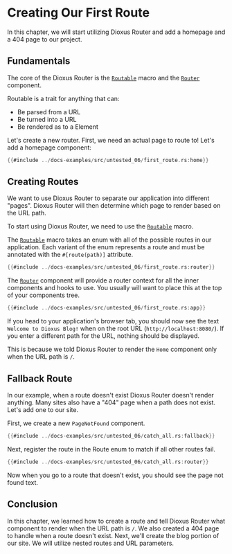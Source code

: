 # Creating Our First Route

In this chapter, we will start utilizing Dioxus Router and add a homepage and a
404 page to our project.

## Fundamentals

The core of the Dioxus Router is the [`Routable`] macro and the [`Router`] component.


Routable is a trait for anything that can:
- Be parsed from a URL
- Be turned into a URL
- Be rendered as to a Element


Let's create a new router. First, we need an actual page to route to! Let's add a homepage component:

```rust
{{#include ../docs-examples/src/untested_06/first_route.rs:home}}
```

## Creating Routes

We want to use Dioxus Router to separate our application into different "pages".
Dioxus Router will then determine which page to render based on the URL path.

To start using Dioxus Router, we need to use the [`Routable`] macro.

The [`Routable`] macro takes an enum with all of the possible routes in our application. Each variant of the enum represents a route and must be annotated with the `#[route(path)]` attribute.

```rust
{{#include ../docs-examples/src/untested_06/first_route.rs:router}}
```

The [`Router`] component will provide a router context for all the inner components and hooks to use. You usually will want to place this at the top of your components tree.

```rust
{{#include ../docs-examples/src/untested_06/first_route.rs:app}}
```

If you head to your application's browser tab, you should now see the text
`Welcome to Dioxus Blog!` when on the root URL (`http://localhost:8080/`). If
you enter a different path for the URL, nothing should be displayed.

This is because we told Dioxus Router to render the `Home` component only when
the URL path is `/`.

## Fallback Route

In our example, when a route doesn't exist Dioxus Router doesn't render anything. Many sites also have a "404" page when a path does not exist. Let's add one to our site.

First, we create a new `PageNotFound` component.

```rust
{{#include ../docs-examples/src/untested_06/catch_all.rs:fallback}}
```

Next, register the route in the Route enum to match if all other routes fail.

```rust
{{#include ../docs-examples/src/untested_06/catch_all.rs:router}}
```

Now when you go to a route that doesn't exist, you should see the page not found
text.

## Conclusion

In this chapter, we learned how to create a route and tell Dioxus Router what
component to render when the URL path is `/`. We also created a 404 page to
handle when a route doesn't exist. Next, we'll create the blog portion of our
site. We will utilize nested routes and URL parameters.

[`Router`]: https://docs.rs/dioxus-router/latest/dioxus_router/components/fn.Router.html
[`Routable`]: https://docs.rs/dioxus-router/latest/dioxus_router/components/fn.Routable.html
